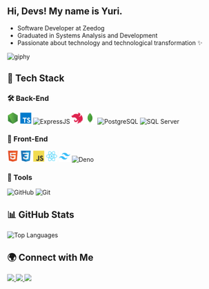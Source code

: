 ## Hi, Devs! My name is Yuri.
- Software Developer at Zeedog
- Graduated in Systems Analysis and Development
- Passionate about technology and technological transformation ✨

<p>
  <img src="https://github.com/user-attachments/assets/6580ebdd-c747-4af3-b9e3-c9229a256e21" alt="giphy" width="400"/>
</p>

## 🚀 Tech Stack  

### 🛠️ Back-End  
<p align="left">
  <img height="26" src="https://raw.githubusercontent.com/devicons/devicon/master/icons/nodejs/nodejs-original.svg" alt="NodeJS" title="NodeJS"/>  
  <img height="26" src="https://raw.githubusercontent.com/devicons/devicon/master/icons/typescript/typescript-original.svg" alt="TypeScript" title="TypeScript"/>  
  <img height="26" src="https://external-content.duckduckgo.com/iu/?u=https%3A%2F%2Fdzone.com%2Fstorage%2Ftemp%2F8229324-expressjs-logo.png&f=1&nofb=1" alt="ExpressJS" title="ExpressJS"/>  
  <img height="26" src="https://raw.githubusercontent.com/devicons/devicon/6910f0503efdd315c8f9b858234310c06e04d9c0/icons/nestjs/nestjs-original.svg" alt="NestJS" title="NestJS"/>  
  <img height="26" src="https://raw.githubusercontent.com/devicons/devicon/master/icons/mongodb/mongodb-original.svg" alt="MongoDB" title="MongoDB"/>  
  <img height="26" src="https://cdn.jsdelivr.net/gh/devicons/devicon/icons/postgresql/postgresql-original.svg" alt="PostgreSQL" title="PostgreSQL"/>  
  <img height="26" src="https://img.icons8.com/color/480/microsoft-sql-server.png" alt="SQL Server" title="SQL Server"/>  
</p>

### 🎨 Front-End  
<p align="left">
  <img height="26" src="https://raw.githubusercontent.com/devicons/devicon/master/icons/html5/html5-original.svg" alt="HTML5" title="HTML5"/>  
  <img height="26" src="https://raw.githubusercontent.com/devicons/devicon/master/icons/css3/css3-original.svg" alt="CSS3" title="CSS3"/>  
  <img height="26" src="https://raw.githubusercontent.com/devicons/devicon/master/icons/javascript/javascript-original.svg" alt="JavaScript" title="JavaScript"/>  
  <img height="26" src="https://raw.githubusercontent.com/devicons/devicon/master/icons/react/react-original.svg" alt="React / React Native" title="React / React Native"/>  
  <img height="26" src="https://raw.githubusercontent.com/devicons/devicon/6910f0503efdd315c8f9b858234310c06e04d9c0/icons/tailwindcss/tailwindcss-original.svg" alt="Tailwind CSS" title="Tailwind CSS"/>  
  <img height="26" src="https://cdn.jsdelivr.net/gh/devicons/devicon/icons/denojs/denojs-original.svg" alt="Deno" title="Deno"/>  
</p>

### 🔧 Tools  
<p align="left">
  <img height="26" src="https://cdn.jsdelivr.net/gh/devicons/devicon/icons/github/github-original.svg" alt="GitHub" title="GitHub"/>  
  <img height="26" src="https://cdn.jsdelivr.net/gh/devicons/devicon/icons/git/git-original.svg" alt="Git" title="Git"/>  
</p>

## 📊 GitHub Stats  
<p>
  <img src="https://github-readme-stats.vercel.app/api/top-langs?username=yuriassuncx&show_icons=true&locale=en&layout=compact&theme=react" alt="Top Languages"/>
</p>

## 🌍 Connect with Me  
<p align="left">
  <a href="mailto:killerkoll2012@gmail.com" target="_blank">
    <img src="https://img.shields.io/badge/-Gmail-D14836?style=for-the-badge&logo=gmail&logoColor=white"/>
  </a>  
  <a href="https://www.linkedin.com/in/yuri-assuncx/" target="_blank">
    <img src="https://img.shields.io/badge/-LinkedIn-%230077B5?style=for-the-badge&logo=linkedin&logoColor=white"/>
  </a>  
  <a href="https://www.youtube.com/@yuriassuncao2239" target="_blank">
    <img src="https://img.shields.io/badge/YouTube-red?style=for-the-badge&logo=youtube&logoColor=white"/>
  </a>
</p>

